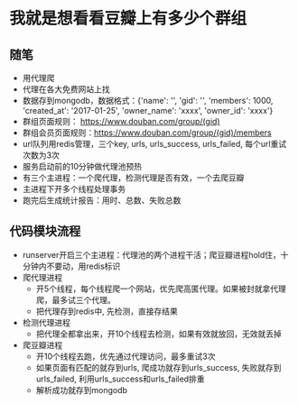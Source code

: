 #  我就是想看看豆瓣上有多少个群组

## 随笔
* 用代理爬
* 代理在各大免费网站上找
* 数据存到mongodb，数据格式：{'name': '', 'gid': '', 'members': 1000, 'created_at': '2017-01-25', 'owner_name': 'xxxx', 'owner_id': 'xxxx'}
* 群组页面规则： https://www.douban.com/group/(gid)
* 群组会员页面规则：https://www.douban.com/group/(gid)/members
* url队列用redis管理，三个key, urls, urls_success, urls_failed, 每个url重试次数为3次
* 服务启动前的10分钟做代理池预热
* 有三个主进程：一个爬代理，检测代理是否有效，一个去爬豆瓣
* 主进程下开多个线程处理事务
* 跑完后生成统计报告：用时、总数、失败总数



## 代码模块流程
* runserver开启三个主进程：代理池的两个进程干活；爬豆瓣进程hold住，十分钟内不要动，用redis标识
* 爬代理进程
    * 开5个线程，每个线程爬一个网站，优先爬高匿代理。如果被封就拿代理爬，最多试三个代理。
    * 把代理存到redis中, 先检测，直接存结果
* 检测代理进程
    * 把代理全都拿出来，开10个线程去检测，如果有效就放回，无效就丢掉
* 爬豆瓣进程
    * 开10个线程去跑，优先通过代理访问，最多重试3次
    * 如果页面有匹配的就存到urls, 爬成功就存到urls_success, 失败就存到urls_failed, 利用urls_success和urls_failed排重
    * 解析成功就存到mongodb
